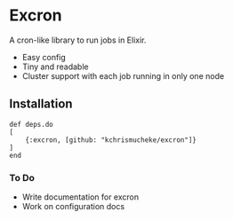 # Excron

A cron-like library to run jobs in Elixir.

- Easy config
- Tiny and readable
- Cluster support with each job running in only one node

## Installation
````
def deps.do 
[
    {:excron, [github: "kchrismucheke/excron"]}
]
end
````

### To Do
- Write documentation for excron
- Work on configuration docs
